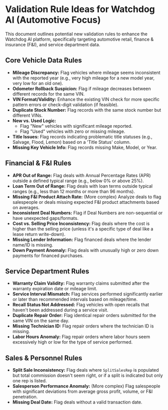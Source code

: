 # Validation Rule Ideas for Watchdog AI (Automotive Focus)

This document outlines potential new validation rules to enhance the Watchdog AI platform, specifically targeting automotive retail, finance & insurance (F&I), and service department data.

## Core Vehicle Data Rules
- **Mileage Discrepancy:** Flag vehicles where mileage seems inconsistent with the reported year (e.g., very high mileage for a new model year, very low for an old one).
- **Odometer Rollback Suspicion:** Flag if mileage decreases between different records for the same VIN.
- **VIN Format/Validity:** Enhance the existing VIN check for more specific pattern errors or check-digit validation (if feasible).
- **Duplicate Stock Number:** Flag records with the same stock number but different VINs.
- **New vs. Used Logic:**
    - Flag "New" vehicles with significant mileage reported.
    - Flag "Used" vehicles with zero or missing mileage.
- **Title Issues:** Flag records indicating problematic title statuses (e.g., Salvage, Flood, Lemon) based on a 'Title Status' column.
- **Missing Key Vehicle Info:** Flag records missing Make, Model, or Year.

## Financial & F&I Rules
- **APR Out of Range:** Flag deals with Annual Percentage Rates (APR) outside a defined typical range (e.g., below 0% or above 25%).
- **Loan Term Out of Range:** Flag deals with loan terms outside typical ranges (e.g., less than 12 months or more than 96 months).
- **Missing F&I Product Attach Rate:** (More complex) Analyze deals to flag salespeople or deals missing expected F&I product attachments based on averages.
- **Inconsistent Deal Numbers:** Flag if Deal Numbers are non-sequential or have unexpected gaps/formats.
- **Cost vs. Selling Price Inconsistency:** Flag deals where the cost is higher than the selling price (unless it's a specific type of deal like a lease return write-down).
- **Missing Lender Information:** Flag financed deals where the lender name/ID is missing.
- **Down Payment Anomaly:** Flag deals with unusually high or zero down payments for financed purchases.

## Service Department Rules
- **Warranty Claim Validity:** Flag warranty claims submitted after the warranty expiration date or mileage limit.
- **Service Interval Mismatch:** Flag services performed significantly earlier or later than recommended intervals based on mileage/time.
- **Recall Status Not Addressed:** Flag vehicles with open recalls that haven't been addressed during a service visit.
- **Duplicate Repair Order:** Flag identical repair orders submitted for the same VIN on the same day.
- **Missing Technician ID:** Flag repair orders where the technician ID is missing.
- **Labor Hours Anomaly:** Flag repair orders where labor hours seem excessively high or low for the type of service performed.

## Sales & Personnel Rules
- **Split Sale Inconsistency:** Flag deals where `SplitSalesRep` is populated but total commission doesn't seem right, or if a split is indicated but only one rep is listed.
- **Salesperson Performance Anomaly:** (More complex) Flag salespeople with significant deviations from average gross profit, volume, or F&I penetration.
- **Missing Deal Date:** Flag deals without a valid transaction date. 